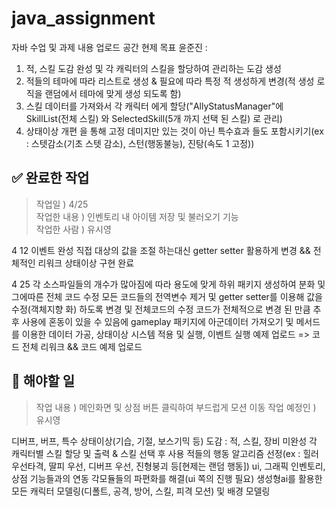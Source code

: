 # java_assignment
자바 수업 및 과제 내용 업로드 공간
현제 목표
윤준진 : 
1. 적, 스킬 도감 완성 및 각 캐릭터의 스킬을 할당하여 관리하는 도감 생성
2. 적들의 테마에 따라 리스트로 생성 & 필요에 따라 특정 적 생성하게 변경(적 생성 로직을 랜덤에서 테마에 맞게 생성 되도록 함)
3. 스킬 데이터를 가져와서 각 캐릭터 에게 할당("AllyStatusManager"에 SkillList(전체 스킬) 와 SelectedSkill(5개 까지 선택 된 스킬) 로 관리)
4. 상태이상 개편 을 통해 고정 데미지만 있는 것이 아닌 특수효과 들도 포함시키기(ex : 스텟감소(기초 스텟 감소), 스턴(행동불능), 진탕(속도 1 고정))


## ✅ 완료한 작업  
  
> 작업일 ) 4/25  
> 작업한 내용 ) 인벤토리 내 아이템 저장 및 불러오기 기능  
> 작업한 사람 ) 유시영  
 
4 12 
이벤트 완성
직접 대상의 값을 조절 하는대신 getter setter 활용하게 변경 && 전체적인 리워크
상태이상 구현 완료

 4 25
 각 소스파일들의 개수가 많아짐에 따라 용도에 맞게 하위 패키지 생성하여 분화 및 그에따른 전체 코드 수정
 모든 코드들의 전역변수 제거 및 getter setter를 이용해 값을 수정(객체지향 화) 하도록 변경 및 전체코드의 수정
 코드가 전체적으로 변경 된 만큼 추후 사용에 혼동이 있을 수 있음에 gameplay 패키지에 아군데이터 가져오기 및 메서드를 이용한 데이터 가공, 상태이상 시스템 적용 및 실행, 이벤트 실행 예제 업로드
 => 코드 전체 리워크  && 코드 예제 업로드

## 📌 해야할 일

> 작업 내용 ) 메인화면 및 상점 버튼 클릭하여 부드럽게 모션 이동
> 작업 예정인 ) 유시영


디버프, 버프, 특수 상태이상(기습, 기절, 보스기믹 등)
도감 : 적, 스킬, 장비 미완성
각 캐릭터별 스킬 할당 및 출력 & 스킬 선택 후 사용
적들의 행동 알고리즘 선정(ex : 힐러 우선타격, 딸피 우선, 디버프 우선, 진형붕괴 등[현제는 랜덤 행동])
ui, 그래픽
인벤토리, 상점 기능들과의 연동
각모듈들의 파편화를 해결(ui 쪽의 진행 필요)
생성형ai를 활용한 모든 캐릭터 모델링(디폴트, 공격, 방어, 스킬, 피격 모션) 및 배경 모델링
